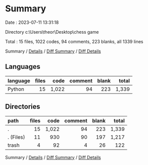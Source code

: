 # Summary

Date : 2023-07-11 13:31:18

Directory c:\\Users\\theor\\Desktop\\chess game

Total : 15 files,  1022 codes, 94 comments, 223 blanks, all 1339 lines

Summary / [Details](details.md) / [Diff Summary](diff.md) / [Diff Details](diff-details.md)

## Languages
| language | files | code | comment | blank | total |
| :--- | ---: | ---: | ---: | ---: | ---: |
| Python | 15 | 1,022 | 94 | 223 | 1,339 |

## Directories
| path | files | code | comment | blank | total |
| :--- | ---: | ---: | ---: | ---: | ---: |
| . | 15 | 1,022 | 94 | 223 | 1,339 |
| . (Files) | 11 | 930 | 90 | 197 | 1,217 |
| trash | 4 | 92 | 4 | 26 | 122 |

Summary / [Details](details.md) / [Diff Summary](diff.md) / [Diff Details](diff-details.md)